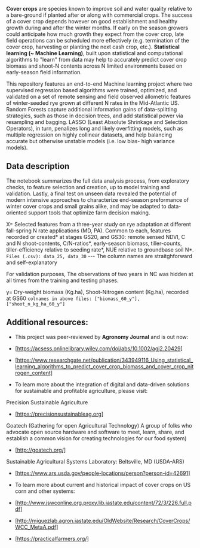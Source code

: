 **Cover crops** are species known to improve soil and water quality relative to
a bare-ground if planted after or along with commercial crops. The success of
a cover crop depends however on good establishment and healthy growth during and 
after the winter months. If early on the season growers could anticipate how much 
growth they expect from the cover crop, late field operations can be scheduled 
more effectively (e.g. termination of the cover crop, harvesting or planting 
the next cash crop, etc.). **Statistical learning (~ Machine Learning)**, 
built upon statistical and computational algorithms to "learn" from data may help to 
accurately predict cover crop biomass and shoot-N contents across N limited 
environments based on early-season field information.

This repository features an end-to-end Machine learning project where two supervised
regression based algorithms were trained, optimized, and validated on a set of remote
sensing and field observed allometric features of winter-seeded rye grown at different 
N rates in the Mid-Atlantic US. Random Forests capture additional information gains of
data-splitting strategies, such as those in decision trees, and add statistical power via
resampling and bagging. LASSO (Least Absolute Shrinkage and Selection Operators), in turn,
penalizes long and likely overfitting models, such as multiple regression on highly
collinear datasets, and help balancing accurate but otherwise unstable models (i.e. 
low bias- high variance models).

## Data description

The notebook summarizes the full data analysis process,
from exploratory checks, to feature selection and creation, up to model training
and validation. Lastly, a final test on unseen data revealed the potential of modern
intensive approaches to characterize end-season preformance of winter cover crops and
small grains alike, and may be adapted to data-oriented support tools that optimize farm 
decision making.

X= Selected features from a three-year study on rye adaptation at 
   different fall-spring N rate applications (MD, PA). 
   Common to each, features recorded or created* at stages GS20, and GS30: 
   remote sensed NDVI, C and N shoot-contents, C/N-ratios*, early-season biomass, 
   tiller-counts, tiller-efficiency relative to seeding rate*, NUE relative to groundbase soil N*.
   `Files (.csv): data_25, data_30` --- The column names are straitghforward and self-explanatory
   
   For validation purposes, The observations of two years in NC was hidden at all times from the training and testing phases.
 
  
y= Dry-weight biomass (Kg.ha), Shoot-Nitrogen content (Kg.ha), recorded at GS60
   `colnames in above files: ["biomass_60_y"],["shoot_n_kg_ha_60_y"]`

## Additional resources:

- This project was peer-reviewed by **Agronomy Journal** and is out now:
- [https://acsess.onlinelibrary.wiley.com/doi/abs/10.1002/agj2.20429]
- [https://www.researchgate.net/publication/343949116_Using_statistical_learning_algorithms_to_predict_cover_crop_biomass_and_cover_crop_nitrogen_content]

- To learn more about the integration of digital and data-driven solutions for sustainable
  and profitable agriculture, please visit:

Precision Sustainable Agriculture
- [https://precisionsustainableag.org]

Goatech (Gathering for open Agricultural Technology)
A group of folks who advocate open source hardware and software to meet, learn, share, 
and establish a common vision for creating technologies for our food system)
- [http://goatech.org/]

Sustainable Agricultural Systems Laboratory: Beltsville, MD (USDA-ARS)
- [https://www.ars.usda.gov/people-locations/person?person-id=42691]


- To learn more about current and historical impact of cover crops on US corn and other systems:
- [http://www.jswconline.org.proxy.lib.iastate.edu/content/72/3/226.full.pdf]
- [http://miguezlab.agron.iastate.edu/OldWebsite/Research/CoverCrops/WCC_MetaA.pdf]
- [https://practicalfarmers.org/]



